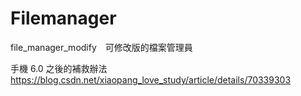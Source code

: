 # Filemanager

file_manager_modify　可修改版的檔案管理員

手機 6.0 之後的補救辦法
https://blog.csdn.net/xiaopang_love_study/article/details/70339303

